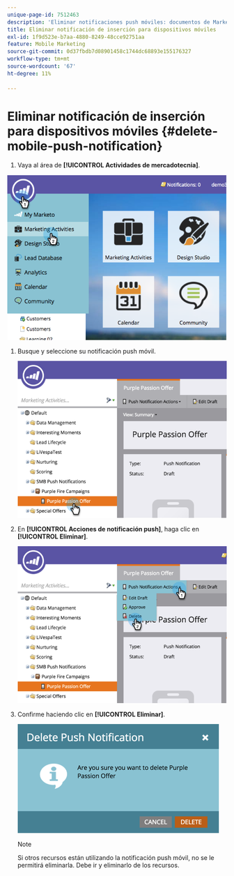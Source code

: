```yaml
---
unique-page-id: 7512463
description: 'Eliminar notificaciones push móviles: documentos de Marketo: documentación del producto'
title: Eliminar notificación de inserción para dispositivos móviles
exl-id: 1f9d523e-b7aa-4880-8249-48cce92751aa
feature: Mobile Marketing
source-git-commit: 0d37fbdb7d08901458c1744dc68893e155176327
workflow-type: tm+mt
source-wordcount: '67'
ht-degree: 11%

---
```


# Eliminar notificación de inserción para dispositivos móviles {#delete-mobile-push-notification}

1. Vaya al área de **[!UICONTROL Actividades de mercadotecnia]**.

![](assets/image2015-4-22-18-3a42-3a36.png)

1. Busque y seleccione su notificación push móvil.

   ![](assets/image2015-4-22-18-3a43-3a21.png)

1. En **[!UICONTROL Acciones de notificación push]**, haga clic en **[!UICONTROL Eliminar]**.

   ![](assets/image2015-4-22-18-3a43-3a38.png)

1. Confirme haciendo clic en **[!UICONTROL Eliminar]**.

   ![](assets/image2015-4-22-18-3a43-3a51.png)

   >[!NOTE]
   >
   >Si otros recursos están utilizando la notificación push móvil, no se le permitirá eliminarla. Debe ir y eliminarlo de los recursos.
